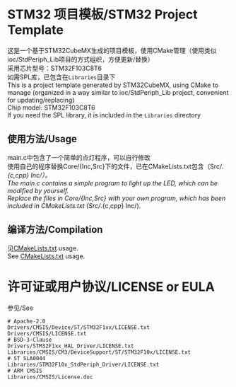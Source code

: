 # STM32 项目模板/STM32 Project Template

这是一个基于STM32CubeMX生成的项目模板，使用CMake管理（使用类似ioc/StdPeriph_Lib项目的方式组织，方便更新/替换）  
采用芯片型号：STM32F103C8T6  
如需SPL库，已包含在`Libraries`目录下  
This is a project template generated by STM32CubeMX, using CMake to manage (organized in a way similar to ioc/StdPeriph_Lib project, convenient for updating/replacing)  
Chip model: STM32F103C8T6  
If you need the SPL library, it is included in the `Libraries` directory  

## 使用方法/Usage

main.c中包含了一个简单的点灯程序，可以自行修改  
使用自己的程序替换Core/{Inc,Src}下的文件，已在CMakeLists.txt包含（Src/*.{c,cpp} Inc/）。  
The main.c contains a simple program to light up the LED, which can be modified by yourself.  
Replace the files in Core/{Inc,Src} with your own program, which has been included in CMakeLists.txt (Src/*.{c,cpp} Inc/).

## 编译方法/Compilation

见[CMakeLists.txt](CMakeLists.txt) usage.  
See [CMakeLists.txt](CMakeLists.txt) usage.

# 许可证或用户协议/LICENSE or EULA
参见/See
```
# Apache-2.0
Drivers/CMSIS/Device/ST/STM32F1xx/LICENSE.txt
Drivers/CMSIS/LICENSE.txt
# BSD-3-Clause
Drivers/STM32F1xx_HAL_Driver/LICENSE.txt
Libraries/CMSIS/CM3/DeviceSupport/ST/STM32F10x/LICENSE.txt
# ST SLA0044
Libraries/STM32F10x_StdPeriph_Driver/LICENSE.txt
# ARM CMSIS
Libraries/CMSIS/License.doc
```
